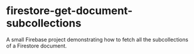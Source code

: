 # firestore-get-document-subcollections
A small Firebase project demonstrating how to fetch all the subcollections of a Firestore document.
